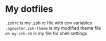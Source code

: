 # My dotfiles

`.zshrc` is my .zsh rc file with env variables  
`.agnoster.zsh-theme` is my modified theme file  
`oh-my-zsh.sh` is my file for shell settings  
